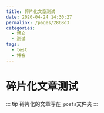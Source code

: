 ```yaml
---
title: 碎片化文章测试
date: 2020-04-24 14:30:27
permalink: /pages/2868d3
categories: 
  - 博文
  - 测试
tags: 
  - test
  - 博客
---
```


# 碎片化文章测试

::: tip
碎片化的文章写在`_posts`文件夹
:::

<!-- more -->